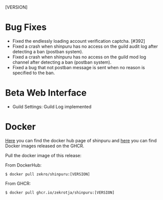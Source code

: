 [VERSION]

<!-- > **Attention**  
> This is a hotfix patch. If you want to see the changelog for release 1.30.0, please look [**here**](https://github.com/zekroTJA/shinpuru/releases/tag/1.30.0). -->

# Bug Fixes

- Fixed the endlessly loading account verification captcha. [#392]
- Fixed a crash when shinpuru has no access on the guild audit log after detecting a ban (postban system).
- Fixed a crash when shinpuru has no access on the guild mod log channel after detecting a ban (postban system).
- Fixed a bug that not postban message is sent when no reason is specified to the ban.

# Beta Web Interface

- Guild Settings: Guild Log implemented

# Docker

[Here](https://hub.docker.com/r/zekro/shinpuru) you can find the docker hub page of shinpuru and [here](https://github.com/zekroTJA?tab=packages&repo_name=shinpuru) you can find Docker images released on the GHCR.

Pull the docker image of this release:

From DockerHub:

```
$ docker pull zekro/shinpuru:[VERSION]
```

From GHCR:

```
$ docker pull ghcr.io/zekrotja/shinpuru:[VERSION]
```
